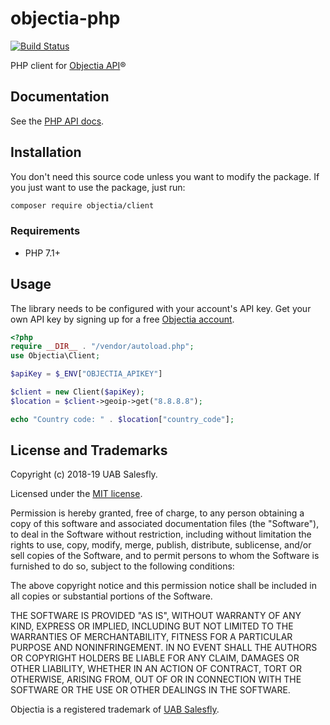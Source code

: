 # objectia-php 
[![Build Status](https://travis-ci.org/objectia/objectia-php.svg?branch=master)](https://travis-ci.org/objectia/objectia-php) 
<!--[![codecov](https://codecov.io/gh/objectia/objectia-php/branch/master/graph/badge.svg)](https://codecov.io/gh/objectia/objectia-php)-->

PHP client for [Objectia API](https://objectia.com)&reg;

## Documentation

See the [PHP API docs](https://docs.objectia.com/php/).


## Installation

You don't need this source code unless you want to modify the package. If you just
want to use the package, just run:

```bash
composer require objectia/client
```


### Requirements

* PHP 7.1+


## Usage

The library needs to be configured with your account's API key. Get your own API key by signing up for a free [Objectia account](https://objectia.com).

```php
<?php
require __DIR__ . "/vendor/autoload.php";
use Objectia\Client;

$apiKey = $_ENV["OBJECTIA_APIKEY"]

$client = new Client($apiKey);
$location = $client->geoip->get("8.8.8.8");

echo "Country code: " . $location["country_code"];
```


## License and Trademarks

Copyright (c) 2018-19 UAB Salesfly.

Licensed under the [MIT license](https://en.wikipedia.org/wiki/MIT_License). 

Permission is hereby granted, free of charge, to any person obtaining a copy
of this software and associated documentation files (the "Software"), to deal
in the Software without restriction, including without limitation the rights
to use, copy, modify, merge, publish, distribute, sublicense, and/or sell
copies of the Software, and to permit persons to whom the Software is
furnished to do so, subject to the following conditions:

The above copyright notice and this permission notice shall be included in all
copies or substantial portions of the Software.

THE SOFTWARE IS PROVIDED "AS IS", WITHOUT WARRANTY OF ANY KIND, EXPRESS OR
IMPLIED, INCLUDING BUT NOT LIMITED TO THE WARRANTIES OF MERCHANTABILITY,
FITNESS FOR A PARTICULAR PURPOSE AND NONINFRINGEMENT. IN NO EVENT SHALL THE
AUTHORS OR COPYRIGHT HOLDERS BE LIABLE FOR ANY CLAIM, DAMAGES OR OTHER
LIABILITY, WHETHER IN AN ACTION OF CONTRACT, TORT OR OTHERWISE, ARISING FROM,
OUT OF OR IN CONNECTION WITH THE SOFTWARE OR THE USE OR OTHER DEALINGS IN THE
SOFTWARE.

Objectia is a registered trademark of [UAB Salesfly](https://www.salesfly.com). 